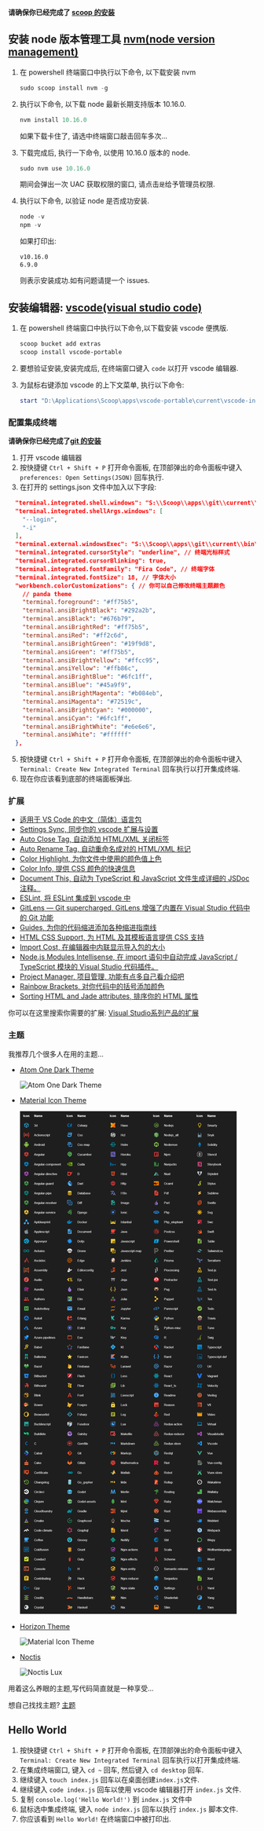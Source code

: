 **请确保你已经完成了 [scoop 的安装](https://github.com/FloatingShuYin/development-environment-manual#%E5%AE%89%E8%A3%85-windows-%E5%8C%85%E7%AE%A1%E7%90%86%E5%B7%A5%E5%85%B7-scoop)**

## 安装 node 版本管理工具 [nvm(node version management)](https://github.com/nvm-sh/nvm)

1. 在 powershell 终端窗口中执行以下命令, 以下载安装 nvm

    ```powershell
    sudo scoop install nvm -g
    ```
2. 执行以下命令, 以下载 node 最新长期支持版本 10.16.0.

    ```powershell
    nvm install 10.16.0
    ```
    如果下载卡住了, 请选中终端窗口敲击回车多次...
3. 下载完成后, 执行一下命令, 以使用 10.16.0 版本的 node.

    ```powershell
    sudo nvm use 10.16.0
    ```
    期间会弹出一次 UAC 获取权限的窗口, 请点击`是`给予管理员权限.

4. 执行以下命令, 以验证 node 是否成功安装.

    ```powershell
    node -v
    npm -v
    ```

    如果打印出:

    ```
    v10.16.0
    6.9.0
    ```

    则表示安装成功.如有问题请提一个 issues.

## 安装编辑器: [vscode(visual studio code)](https://github.com/microsoft/vscode)

1. 在 powershell 终端窗口中执行以下命令,以下载安装 vscode 便携版.

    ```powershell
    scoop bucket add extras
    scoop install vscode-portable
    ```

2. 要想验证安装,安装完成后, 在终端窗口键入 `code` 以打开 vscode 编辑器.
3. 为鼠标右键添加 vscode 的上下文菜单, 执行以下命令:
    ```powershell
    start "D:\Applications\Scoop\apps\vscode-portable\current\vscode-install-context.reg" # 请确保 D:\Applications\Scoop 是你安装 scoop 时设置的局部安装目录, 如有不同, 请修改为你自己的路径.
    ```

### 配置集成终端

**请确保你已经完成了[git 的安装](https://github.com/FloatingShuYin/development-environment-manual#%E9%85%8D%E7%BD%AE-git)**

1. 打开 vscode 编辑器
2. 按快捷键 `Ctrl + Shift + P` 打开命令面板, 在顶部弹出的命令面板中键入 `preferences: Open Settings(JSON)` 回车执行.
3. 在打开的 settings.json 文件中加入以下字段:
```json
  "terminal.integrated.shell.windows": "S:\\Scoop\\apps\\git\\current\\bin\\bash.exe", // 请修改为你自己的 git 安装路径
  "terminal.integrated.shellArgs.windows": [
    "--login",
    "-i"
  ],
  "terminal.external.windowsExec": "S:\\Scoop\\apps\\git\\current\\bin\\bash.exe", // 请修改为你自己的 git 安装路径
  "terminal.integrated.cursorStyle": "underline", // 终端光标样式
  "terminal.integrated.cursorBlinking": true,
  "terminal.integrated.fontFamily": "Fira Code", // 终端字体
  "terminal.integrated.fontSize": 18, // 字体大小
  "workbench.colorCustomizations": { // 你可以自己修改终端主题颜色
    // panda theme
    "terminal.foreground": "#ff75b5",
    "terminal.ansiBrightBlack": "#292a2b",
    "terminal.ansiBlack": "#676b79",
    "terminal.ansiBrightRed": "#ff75b5",
    "terminal.ansiRed": "#ff2c6d",
    "terminal.ansiBrightGreen": "#19f9d8",
    "terminal.ansiGreen": "#ff75b5",
    "terminal.ansiBrightYellow": "#ffcc95",
    "terminal.ansiYellow": "#ffb86c",
    "terminal.ansiBrightBlue": "#6fc1ff",
    "terminal.ansiBlue": "#45a9f9",
    "terminal.ansiBrightMagenta": "#b084eb",
    "terminal.ansiMagenta": "#72519c",
    "terminal.ansiBrightCyan": "#000000",
    "terminal.ansiCyan": "#6fc1ff",
    "terminal.ansiBrightWhite": "#e6e6e6",
    "terminal.ansiWhite": "#ffffff"
  },
```
5. 按快捷键 `Ctrl + Shift + P` 打开命令面板, 在顶部弹出的命令面板中键入 `Terminal: Create New Integrated Terminal` 回车执行以打开集成终端.
6. 现在你应该看到底部的终端面板弹出.

### 扩展

- [适用于 VS Code 的中文（简体）语言包](https://marketplace.visualstudio.com/items?itemName=MS-CEINTL.vscode-language-pack-zh-hans)
- [Settings Sync, 同步你的 vscode 扩展与设置](https://marketplace.visualstudio.com/items?itemName=Shan.code-settings-sync)
- [Auto Close Tag, 自动添加 HTML/XML 关闭标签](https://marketplace.visualstudio.com/items?itemName=formulahendry.auto-close-tag)
- [Auto Rename Tag, 自动重命名成对的 HTML/XML 标记](https://marketplace.visualstudio.com/items?itemName=formulahendry.auto-rename-tag)
- [Color Highlight, 为你文件中使用的颜色值上色](https://marketplace.visualstudio.com/items?itemName=naumovs.color-highlight)
- [Color Info, 提供 CSS 颜色的快速信息](https://marketplace.visualstudio.com/items?itemName=bierner.color-info)
- [Document This, 自动为 TypeScript 和 JavaScript 文件生成详细的 JSDoc 注释。](https://marketplace.visualstudio.com/items?itemName=joelday.docthis)
- [ESLint, 将 ESLint 集成到 vscode 中](https://marketplace.visualstudio.com/items?itemName=dbaeumer.vscode-eslint)
- [GitLens — Git supercharged, GitLens 增强了内置在 Visual Studio 代码中的 Git 功能](https://marketplace.visualstudio.com/items?itemName=eamodio.gitlens)
- [Guides, 为你的代码缩进添加各种缩进指南线](https://marketplace.visualstudio.com/items?itemName=spywhere.guides)
- [HTML CSS Support, 为 HTML 及其模板语言提供 CSS 支持](https://marketplace.visualstudio.com/items?itemName=ecmel.vscode-html-css)
- [Import Cost, 在编辑器中内联显示导入包的大小](https://marketplace.visualstudio.com/items?itemName=wix.vscode-import-cost)
- [Node.js Modules Intellisense, 在 import 语句中自动完成 JavaScript / TypeScript 模块的 Visual Studio 代码插件。](https://marketplace.visualstudio.com/items?itemName=leizongmin.node-module-intellisense)
- [Project Manager, 项目管理, 功能有点多自己看介绍吧](https://marketplace.visualstudio.com/items?itemName=alefragnani.project-manager)
- [Rainbow Brackets, 对你代码中的括号添加颜色](https://marketplace.visualstudio.com/items?itemName=2gua.rainbow-brackets)
- [Sorting HTML and Jade attributes, 排序你的 HTML 属性](https://marketplace.visualstudio.com/items?itemName=mrmlnc.vscode-attrs-sorter)

你可以在这里搜索你需要的扩展: [Visual Studio系列产品的扩展](https://marketplace.visualstudio.com/VSCode)

### 主题

我推荐几个很多人在用的主题...

- [Atom One Dark Theme](https://marketplace.visualstudio.com/items?itemName=akamud.vscode-theme-onedark)

    ![Atom One Dark Theme](https://raw.githubusercontent.com/akamud/vscode-theme-onedark/master/screenshots/preview.png)

- [Material Icon Theme](https://marketplace.visualstudio.com/items?itemName=PKief.material-icon-theme)

    ![Material Icon Theme](https://raw.githubusercontent.com/PKief/vscode-material-icon-theme/master/images/fileIcons.png)

- [Horizon Theme](https://marketplace.visualstudio.com/items?itemName=jolaleye.horizon-theme-vscode)

    ![Material Icon Theme](https://raw.githubusercontent.com/jolaleye/horizon-theme-vscode/master/preview.png)

- [Noctis](https://marketplace.visualstudio.com/items?itemName=liviuschera.noctis)

    ![Noctis Lux](https://github.com/liviuschera/noctis/raw/master/images/noctisLux.png)

用着这么养眼的主题,写代码简直就是一种享受...

想自己找找主题? [主题](https://marketplace.visualstudio.com/search?term=theme&target=VSCode&category=All%20categories&sortBy=Relevance)

## Hello World

1. 按快捷键 `Ctrl + Shift + P` 打开命令面板, 在顶部弹出的命令面板中键入 `Terminal: Create New Integrated Terminal` 回车执行以打开集成终端.
2. 在集成终端窗口, 键入 `cd ~` 回车, 然后键入 `cd desktop` 回车.
3. 继续键入 `touch index.js` 回车以在桌面创建`index.js`文件.
4. 继续键入 `code index.js` 回车以使用 vscode 编辑器打开 `index.js` 文件.
5. 复制 `console.log('Hello World!')` 到 `index.js` 文件中
6. 鼠标选中集成终端, 键入 `node index.js` 回车以执行 `index.js` 脚本文件.
7. 你应该看到 `Hello World!` 在终端窗口中被打印出.
